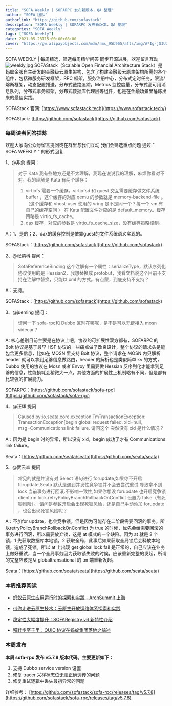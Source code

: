 ```yaml
---
title: "SOFA Weekly | SOFARPC 发布新版本，QA 整理"
author: "SOFA 团队"
authorlink: "https://github.com/sofastack"
description: "SOFA Weekly | SOFARPC 发布新版本，QA 整理"
categories: "SOFA Weekly"
tags: ["SOFA Weekly"]
date: 2021-05-28T15:00:00+08:00
cover: "https://gw.alipayobjects.com/mdn/rms_95b965/afts/img/A*Ig-jSIUZWx0AAAAAAAAAAAAAARQnAQ"
---
```


SOFA WEEKLY | 每周精选，筛选每周精华问答
同步开源进展，欢迎留言互动
![weekly.jpg](https://gw.alipayobjects.com/mdn/rms_95b965/afts/img/A*ARgKS6SuU7YAAAAAAAAAAAAAARQnAQ)
SOFAStack（Scalable Open Financial Architecture Stack）是蚂蚁金服自主研发的金融级云原生架构，包含了构建金融级云原生架构所需的各个组件，包括微服务研发框架，RPC 框架，服务注册中心，分布式定时任务，限流/熔断框架，动态配置推送，分布式链路追踪，Metrics 监控度量，分布式高可用消息队列，分布式事务框架，分布式数据库代理层等组件，也是在金融场景里锤炼出来的最佳实践。

SOFAStack 官网: [https://www.sofastack.tech](https://www.sofastack.tech/)

SOFAStack: [https://github.com/sofastack](https://github.com/sofastack)

### 每周读者问答提炼

欢迎大家向公众号留言提问或在群里与我们互动
我们会筛选重点问题
通过 " SOFA WEEKLY " 的形式回复

1、@非余 提问：

> 对于 Kata 我有些地方还是不太理解，我现在说说我的理解，麻烦你看对不 对，我的理解是 Kata 有两个缓存：
> 1. virtiofs 需要一个缓存。virtiofsd 和 guest 交互需要缓存做文件系统 buffer ，这个缓存的对应 qemu 的参数就是 memory-backend-file 。（这个缓存和 vhost-user 使用的 vring 是不是同一个？每一个 vm
> 有自己的缓存空间 ） 在 Kata 配置文件对应的是 default_memory。缓存策略是 virtio_fs_cache。
> 2. dax 缓存，对应的参数是 virtio_fs_cache_size，没有缓存策略控制。

A：1、是的；2、dax的缓存控制是依靠guest的文件系统语义实现的。

SOFAStack：[https://github.com/sofastack](https://github.com/sofastack)

2、@张鹏科 提问：

> SofaReferenceBinding 这个注解有一个属性：serializeType，默认序列化协议使用的是
> Hessian2，我想替换成 protobuf，我看文档说这个目前不支持在注解中替换，只能以 xml 的方式。有点蒙，到底支持不支持？

A：支持。

SOFAStack：[https://github.com/sofastack](https://github.com/sofastack)

3、@jueming 提问：

> 请问一下 sofa-rpc和 Dubbo 区别在哪呢，是不是可以无缝接入 mosn sidecar？

A: 核心差别目前主要是在协议上吧，协议的可扩展性双方都有，SOFARPC 的 Bolt 协议是基于最早 HSF 协议的一些痛点做了改良设计，整个协议的请求头是能包含更多信息，比如在 MOSN 里支持 Bolt 协议，整个请求在 MOSN 内只解析 header 就可以拿到足够信息做路由，header 的解析也是类似简单 kv 的方式，Dubbo 使用的协议在 Mosn 或者 Envoy 里需要做 Hessian 反序列化才能拿到足够的信息，性能损耗会稍微大一点，其他方面的扩展性上机制略有不同，但是都有比较强的扩展能力。

SOFARPC：[https://github.com/sofastack/sofa-rpc](https://github.com/sofastack/sofa-rpc)

4、@汪辉 提问

> Caused by:io.seata.core.exception.TmTransactionException:
> TransactionException[begin global request failed. xid=null,
> msg=Communications link failure. 请问这个 突然没有 xid 是什么情况？

A：因为是 begin 时的异常，所以没有 xid，begin 成功了才有 Communications link failure。

Seata：[https://github.com/seata/seata](https://github.com/seata/seata)


5、@贾云森 提问

> 常见的就是并没有对 Select 语句进行 forupdate,如果你不开启 forupdate,Seata 默认是遇到并发性竞争锁并不会去尝试重试,导致拿不到 lock 当前事务进行回滚.不影响一致性,如果你想没 forupdate
> 也开启竞争锁client.rm.lock.retryPolicyBranchRollbackOnConflict 设置为
> false（有死锁风险）。 请问是参数开启会出现死锁风险，还是自己手动添加 forupdate ，也会出现死锁风险呢？

A：不加for update，也会竞争锁。但是因为可能存在二阶段需要回滚的事务，所以retryPolicyBranchRollbackOnConflict 为 true 的时候，优先会给需要回滚的事务进行回滚，所以需要放弃锁，这是 at 模式的一个缺陷。因为 at 就是 2 个锁，1 先获取数据库本地锁，2 获取全局，此事后如果获取全局锁后会释放本地锁，造成了死锁。所以 at 上出现 get global lock fail 是正常的，自己应该在业务上做好重试，当一个全局事务因为获取锁失败的时候，应该重新完整的发起，所谓的完整应该是从 globaltransational 的 tm 端重新发起。

Seata：[https://github.com/seata/seata](https://github.com/seata/seata)

### 本周推荐阅读

- [蚂蚁云原生应用运行时的探索和实践 - ArchSummit 上海](https://mp.weixin.qq.com/s?__biz=MzUzMzU5Mjc1Nw==&mid=2247488131&idx=1&sn=cd0b101c2db86b1d28e9f4fe07b0446e&chksm=faa0fd59cdd7744f14deeffd3939d386cff6cecdde512aa9ad00cef814c033355ac792001377&scene=21)

- [带你走进云原生技术：云原生开放运维体系探索和实践](https://mp.weixin.qq.com/s?__biz=MzUzMzU5Mjc1Nw==&mid=2247488044&idx=1&sn=ef6300d4b451723aa5001cd3deb17fbc&chksm=faa0fdf6cdd774e03ccd9130099674720a81e7e109ecf810af147e08778c6582636769646490&scene=21)

- [稳定性大幅度提升：SOFARegistry v6 新特性介绍](https://mp.weixin.qq.com/s?__biz=MzUzMzU5Mjc1Nw==&mid=2247487799&idx=1&sn=3f2c120cd6d6e653e0d7c2805e2935ae&chksm=faa0feedcdd777fbebe262adc8ce044455e2056945460d06b5d3af3588dfd3403ca2a976fa37&scene=21)

- [积跬步至千里：QUIC 协议在蚂蚁集团落地之综述](https://mp.weixin.qq.com/s?__biz=MzUzMzU5Mjc1Nw==&mid=2247487717&idx=1&sn=ca9452cdc10989f61afbac2f012ed712&chksm=faa0ff3fcdd77629d8e5c8f6c42af3b4ea227ee3da3d5cdf297b970f51d18b8b1580aac786c3&scene=21)

### 本周发布

**本周 sofa-rpc 发布 v5.7.8 版本代码。主要更新如下：**

1. 支持 Dubbo service version 设置
2. 修复 tracer 采样标志位无法正确透传的问题
3. 修复重试逻辑中丢失最初异常的问题

详细参考：
[https://github.com/sofastack/sofa-rpc/releases/tag/v5.7.8](https://github.com/sofastack/sofa-rpc/releases/tag/v5.7.8)


